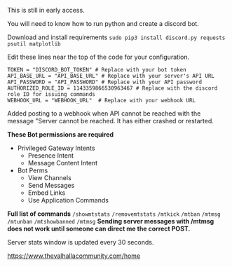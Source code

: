 This is still in early access.

You will need to know how to run python and create a discord bot.

Download and install requirements
```sudo pip3 install discord.py requests psutil matplotlib```

Edit these lines near the top of the code for your configuration.
```
TOKEN = "DISCORD_BOT_TOKEN" # Replace with your bot token
API_BASE_URL = "API_BASE_URL" # Replace with your server's API URL
API_PASSWORD = "API_PASSWORD" # Replace with your API password
AUTHORIZED_ROLE_ID = 1143359866530963467 # Replace with the discord role ID for issuing commands
WEBHOOK_URL = "WEBHOOK_URL"  # Replace with your webhook URL
```
Added posting to a webhook when API cannot be reached with the message "Server cannot be reached. It has either crashed or restarted.

**These Bot permissions are required**
- Privileged Gateway Intents
  - Presence Intent
  - Message Content Intent
- Bot Perms
  - View Channels
  - Send Messages
  - Embed Links
  - Use Application Commands

**Full list of commands**
```/showmtstats```
```/removemtstats```
```/mtkick```
```/mtban```
```/mtmsg```
```/mtunban```
```/mtshowbanned```
```/mtmsg```
**Sending server messages with /mtmsg does not work until someone can direct me the correct POST.**

Server stats window is updated every 30 seconds.


https://www.thevalhallacommunity.com/home
